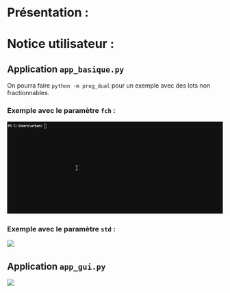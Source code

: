 # Présentation :

# Notice utilisateur :

## Application `app_basique.py`

On pourra faire `python -m prog_dual` pour un exemple avec des lots non fractionnables.

### Exemple avec le paramètre `fch` :

<img src="img1.gif">

### Exemple avec le paramètre `std` :

<img src="./app_basique_std.gif">

## Application `app_gui.py`

<img src="./gui.gif">